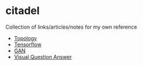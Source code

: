 # citadel
Collection of links/articles/notes for my own reference

* [Topology](/topology)
* [Tensorflow](/tensorflow)
* [GAN](/gan)
* [Visual Question Answer](/vqa)
